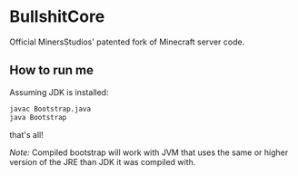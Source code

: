 # BullshitCore

Official MinersStudios' patented fork of Minecraft server code.

## How to run me

Assuming JDK is installed:

```sh
javac Bootstrap.java
java Bootstrap
```

that's all!

_Note:_ Compiled bootstrap will work with JVM that uses the same or higher version of the JRE than JDK it was compiled with.
